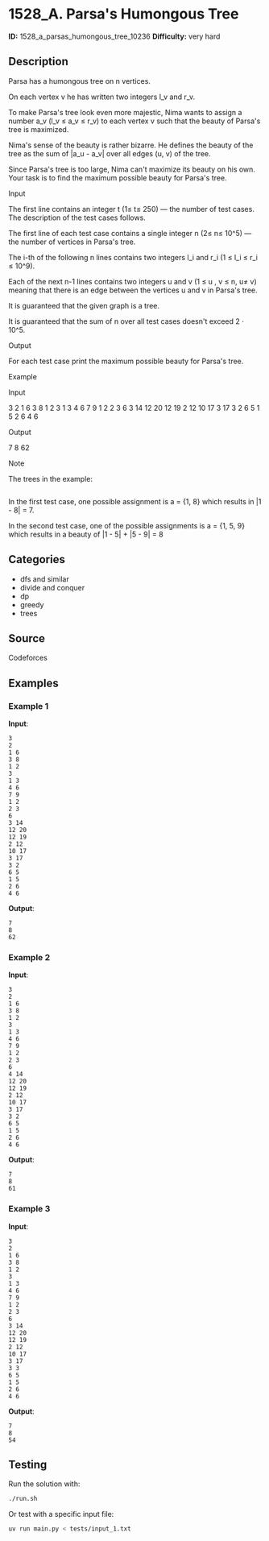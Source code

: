 # 1528_A. Parsa's Humongous Tree

**ID:** 1528_a_parsas_humongous_tree_10236
**Difficulty:** very hard

## Description

Parsa has a humongous tree on n vertices.

On each vertex v he has written two integers l_v and r_v.

To make Parsa's tree look even more majestic, Nima wants to assign a number a_v (l_v ≤ a_v ≤ r_v) to each vertex v such that the beauty of Parsa's tree is maximized.

Nima's sense of the beauty is rather bizarre. He defines the beauty of the tree as the sum of |a_u - a_v| over all edges (u, v) of the tree.

Since Parsa's tree is too large, Nima can't maximize its beauty on his own. Your task is to find the maximum possible beauty for Parsa's tree.

Input

The first line contains an integer t (1≤ t≤ 250) — the number of test cases. The description of the test cases follows.

The first line of each test case contains a single integer n (2≤ n≤ 10^5) — the number of vertices in Parsa's tree.

The i-th of the following n lines contains two integers l_i and r_i (1 ≤ l_i ≤ r_i ≤ 10^9).

Each of the next n-1 lines contains two integers u and v (1 ≤ u , v ≤ n, u≠ v) meaning that there is an edge between the vertices u and v in Parsa's tree.

It is guaranteed that the given graph is a tree.

It is guaranteed that the sum of n over all test cases doesn't exceed 2 ⋅ 10^5.

Output

For each test case print the maximum possible beauty for Parsa's tree.

Example

Input


3
2
1 6
3 8
1 2
3
1 3
4 6
7 9
1 2
2 3
6
3 14
12 20
12 19
2 12
10 17
3 17
3 2
6 5
1 5
2 6
4 6


Output


7
8
62

Note

The trees in the example:

<image>

In the first test case, one possible assignment is a = \{1, 8\} which results in |1 - 8| = 7.

In the second test case, one of the possible assignments is a = \{1, 5, 9\} which results in a beauty of |1 - 5| + |5 - 9| = 8

## Categories

- dfs and similar
- divide and conquer
- dp
- greedy
- trees

## Source

Codeforces

## Examples

### Example 1

**Input**:
```
3
2
1 6
3 8
1 2
3
1 3
4 6
7 9
1 2
2 3
6
3 14
12 20
12 19
2 12
10 17
3 17
3 2
6 5
1 5
2 6
4 6
```

**Output**:
```
7
8
62
```

### Example 2

**Input**:
```
3
2
1 6
3 8
1 2
3
1 3
4 6
7 9
1 2
2 3
6
4 14
12 20
12 19
2 12
10 17
3 17
3 2
6 5
1 5
2 6
4 6
```

**Output**:
```
7
8
61
```

### Example 3

**Input**:
```
3
2
1 6
3 8
1 2
3
1 3
4 6
7 9
1 2
2 3
6
3 14
12 20
12 19
2 12
10 17
3 17
3 3
6 5
1 5
2 6
4 6
```

**Output**:
```
7
8
54
```


## Testing

Run the solution with:

```bash
./run.sh
```

Or test with a specific input file:

```bash
uv run main.py < tests/input_1.txt
```

